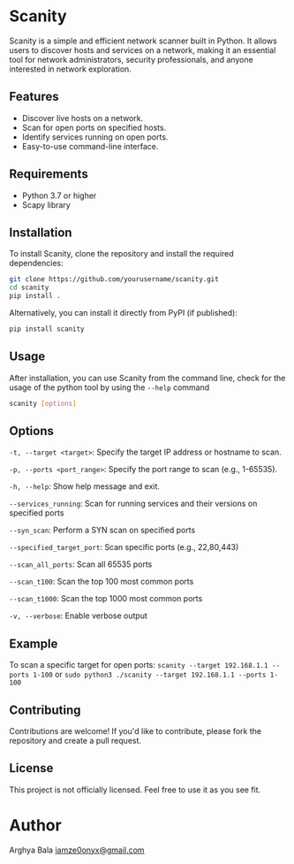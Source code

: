 # Scanity

Scanity is a simple and efficient network scanner built in Python. It allows users to discover hosts and services on a network, making it an essential tool for network administrators, security professionals, and anyone interested in network exploration.

## Features

- Discover live hosts on a network.
- Scan for open ports on specified hosts.
- Identify services running on open ports.
- Easy-to-use command-line interface.

## Requirements

- Python 3.7 or higher
- Scapy library

## Installation

To install Scanity, clone the repository and install the required dependencies:

```bash
git clone https://github.com/yourusername/scanity.git
cd scanity
pip install .
```

Alternatively, you can install it directly from PyPI (if published):
```bash
pip install scanity
```

## Usage
After installation, you can use Scanity from the command line, check for the usage of the python tool by using the ```--help``` command
```bash
scanity [options] 
```
## Options

```-t, --target <target>```: Specify the target IP address or hostname to scan.

```-p, --ports <port_range>```: Specify the port range to scan (e.g., 1-65535).

```-h, --help```: Show help message and exit.

```--services_running```: Scan for running services and their versions on specified ports

```--syn_scan```: Perform a SYN scan on specified ports

```--specified_target_port```: Scan specific ports (e.g., 22,80,443)

```--scan_all_ports```: Scan all 65535 ports

```--scan_t100```: Scan the top 100 most common ports

```--scan_t1000```: Scan the top 1000 most common ports

```-v, --verbose```: Enable verbose output

## Example
To scan a specific target for open ports:
```scanity --target 192.168.1.1 --ports 1-100```
or 
```sudo python3 ./scanity --target 192.168.1.1 --ports 1-100```

## Contributing
Contributions are welcome! If you'd like to contribute, please fork the repository and create a pull request.

## License
This project is not officially licensed. Feel free to use it as you see fit.

# Author
Arghya Bala
iamze0onyx@gmail.com

    


